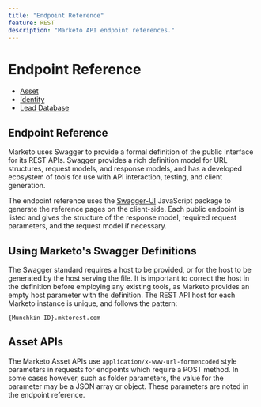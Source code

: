 ```yaml
---
title: "Endpoint Reference"
feature: REST
description: "Marketo API endpoint references."
---
```


# Endpoint Reference

- [Asset](https://developer.adobe.com/marketo-apis/api/asset/)
- [Identity](https://developer.adobe.com/marketo-apis/api/identity/)
- [Lead Database](https://developer.adobe.com/marketo-apis/api/mapi/)

## Endpoint Reference

Marketo uses Swagger to provide a formal definition of the public interface for its REST APIs. Swagger provides a rich definition model for URL structures, request models, and response models, and has a developed ecosystem of tools for use with API interaction, testing, and client generation.

The endpoint reference uses the [Swagger-UI](https://swagger.io/tools/swagger-ui/) JavaScript package to generate the reference pages on the client-side. Each public endpoint is listed and gives the structure of the response model, required request parameters, and the request model if necessary.

## Using Marketo's Swagger Definitions

The Swagger standard requires a host to be provided, or for the host to be generated by the host serving the file. It is important to correct the host in the definition before employing any existing tools, as Marketo provides an empty host parameter with the definition. The REST API host for each Marketo instance is unique, and follows the pattern:

`{Munchkin ID}.mktorest.com`

## Asset APIs

The Marketo Asset APIs use `application/x-www-url-formencoded` style parameters in requests for endpoints which require a POST method. In some cases however, such as folder parameters, the value for the parameter may be a JSON array or object. These parameters are noted in the endpoint reference.
